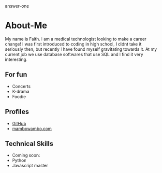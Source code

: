  answer-one
# About-Me
My name is Faith. I am a medical technologist looking to make a career change! I was first introduced to coding in high school, I didnt take it seriously then, but recently I have found myself gravitating towards it. At my current job we use database softwares that use SQL and I find it very interesting. 
## For fun
* Concerts
* K-drama
* Foodie

## Profiles
* [GitHub](https://github.com/Faith2Faith)
* [mambowambo.com](https://Mambowambo.com)
## Technical Skills
* Coming soon:
* Python
* Javascript 
 master
